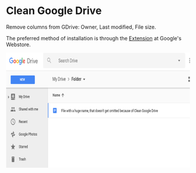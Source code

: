 # Clean Google Drive

Remove columns from GDrive: Owner, Last modified, File size.

The preferred method of installation is through the [Extension](https://chrome.google.com/webstore/detail/clean-google-drive/kefpgdnhgngdmkhifbpmngdfpnhfhdaa) at Google's Webstore.

![screenshot](screenshot.png)

